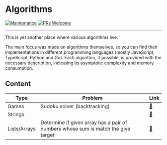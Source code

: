 # Algorithms

[![Maintenance](https://img.shields.io/maintenance/yes/2023.svg?style=flat)]()
[![PRs Welcome](https://img.shields.io/badge/PRs-welcome-blue.svg?style=flat)]()

---

This is yet another place where various algorithms live.

The main focus was made on algorithms themselves, so you can find their implementations in different programming languages (mostly JavaScript, TypeScript, Python and Go). Each algorithm, if possible, is provided with the necessary description, indicating its asymptotic complexity and memory consumption.

## Content

| Type         | Problem                                                                           | Link                                        |
|--------------|-----------------------------------------------------------------------------------|---------------------------------------------|
| Games        | Sudoku solver (backtracking)                                                      | [🔗](./games/sudoku-solver.py)              |
| Strings      |                                                                                   | [🔗]()                                      |
| Lists/Arrays | Determine if given array has a pair of numbers whose sum is match the give target | [🔗](./lists/arrays/has-pair-sum-equal-n.js)|
